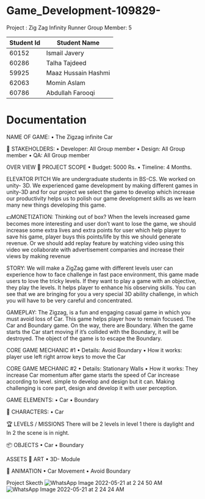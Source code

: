 # Game_Development-109829-
Project : Zig Zag Infinity Runner
Group Member: 5

| Student Id    | Student Name |
| ------------- | ------------- |
| 60152         | Ismail Javery|
| 60286         | Talha Tajdeed  |
| 59925         | Maaz Hussain Hashmi |
| 62063         | Momin Aslam  |
| 60786         | Abdullah Farooqi |

# Documentation 

NAME OF GAME:
• The Zigzag infinite Car

👥 STAKEHOLDERS:
• Developer: All Group member
• Design: All Group member
• QA: All Group member

OVER VIEW
📐 PROJECT SCOPE
• Budget: 5000 Rs.
• Timeline: 4 Months.

ELEVATOR PITCH
We are undergraduate students in BS-CS. We worked on unity- 3D. We experienced
game development by making different games in unity-3D and for our project we
select the game to develop which increase our productivity helps us to polish our
game development skills as we learn many new things developing this game.

💵MONETIZATION:
Thinking out of box? When the levels increased game becomes more interesting
and user don’t want to lose the game, we should increase some extra lives and
extra points for user which help player to save his game, player buys this points/life
by this we should generate revenue. Or we should add replay feature by watching
video using this video we collaborate with advertisement companies and increase
their views by making revenue

STORY:
We will make a ZigZag game with different levels user can experience how to face
challenge in fast pace environment, this game made users to love the tricky levels.
If they want to play a game with an objective, they play the levels. It helps player
to enhance his observing skills. You can see that we are bringing for you a very
special 3D ability challenge, in which you will have to be very careful and
concentrated.

GAMEPLAY:
The Zigzag, is a fun and engaging casual game in which you must avoid loss of Car.
This game helps player how to remain focused. The Car and Boundary game. On
the way, there are Boundary. When the game starts the Car start moving if it’s
collided with the Boundary, it will be destroyed. The object of the game is to escape
the Boundary.

CORE GAME MECHANIC #1
• Details: Avoid Boundary
• How it works: player use left right arrow keys to move the Car

CORE GAME MECHANIC #2
• Details: Stationary Walls
• How it works: They increase Car momentum after game starts the speed
of Car increase according to level.
simple to develop and design but it can. Making challenging is core part, design and
develop it with user perception.

GAME ELEMENTS:
• Car
• Boundary

👤 CHARACTERS:
• Car

🏆 LEVELS / MISSIONS
There will be 2 levels in level 1 there is daylight and In
2 the scene is in night.

📦 OBJECTS
• Car
• Boundary

ASSETS
🎨 ART
• 3D- Module

🏃 ANIMATION
• Car Movement
• Avoid Boundary 

Project Skecth 
![WhatsApp Image 2022-05-21 at 2 24 50 AM](https://user-images.githubusercontent.com/101282936/169615979-638b2061-eb01-4d10-bd3e-98da14596741.jpeg)
![WhatsApp Image 2022-05-21 at 2 24 24 AM](https://user-images.githubusercontent.com/101282936/169615983-cf6d40f8-ac4f-4b50-a8ab-4ddf81cd532d.jpeg)
